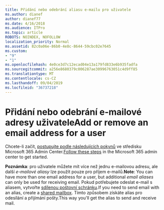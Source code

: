 ```yaml
---
title: Přidání nebo odebrání aliasu e-mailu pro uživatele
ms.author: dianef
author: dianef77
ms.date: 4/16/2018
ms.audience: ITPro
ms.topic: article
ROBOTS: NOINDEX, NOFOLLOW
localization_priority: Normal
ms.assetid: 82c0a06e-86b0-4e8c-8644-59cbc02e7645
ms.custom:
- "9"
- "1"
ms.openlocfilehash: 4e0ce3d7c12ecad04e13a179fd833e6b935fadfa
ms.sourcegitcommit: a256e8680379c006287ae30996763051c4d9ff85
ms.translationtype: MT
ms.contentlocale: cs-CZ
ms.lasthandoff: 09/04/2019
ms.locfileid: "36737218"
---
```

# <a name="add-or-remove-an-email-address-for-a-user"></a><span data-ttu-id="4ad0d-102">Přidání nebo odebrání e-mailové adresy uživatele</span><span class="sxs-lookup"><span data-stu-id="4ad0d-102">Add or remove an email address for a user</span></span>

<span data-ttu-id="4ad0d-103">Chcete-li začít, [postupujte podle následujících pokynů](https://portal.office.com/AdminPortal/Home#/AssistedGuide/addemailoptions) ve středisku Microsoft 365 Admin Center.</span><span class="sxs-lookup"><span data-stu-id="4ad0d-103">[Follow these steps](https://portal.office.com/AdminPortal/Home#/AssistedGuide/addemailoptions) in the Microsoft 365 admin center to get started.</span></span>

 <span data-ttu-id="4ad0d-104">**Poznámka**: pro uživatele můžete mít více než jednu e-mailovou adresu, ale další *e-mailové aliasy* lze použít pouze pro příjem e-mailů.</span><span class="sxs-lookup"><span data-stu-id="4ad0d-104">**Note**: You can have more than one email address for a user, but additional  *email aliases*  can only be used for receiving email.</span></span> <span data-ttu-id="4ad0d-105">Pokud potřebujete odeslat e-mail s aliasem, vytvořte [sdílenou poštovní schránku](https://docs.microsoft.com/office365/admin/email/create-a-shared-mailbox).</span><span class="sxs-lookup"><span data-stu-id="4ad0d-105">If you need to send email with an alias, create a [shared mailbox](https://docs.microsoft.com/office365/admin/email/create-a-shared-mailbox).</span></span> <span data-ttu-id="4ad0d-106">Tímto způsobem získáte alias pro odesílání a přijímání pošty.</span><span class="sxs-lookup"><span data-stu-id="4ad0d-106">This way you'll get the alias to send and receive mail.</span></span>
  